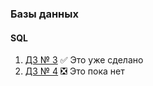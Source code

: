 ### Базы данных
#### SQL
1. [ДЗ № 3](https://github.com/OwnNightmare/sql_learning/tree/master/Third%20Task) :white_check_mark: Это уже сделано       
2. [ДЗ № 4](https://github.com/OwnNightmare/sql_learning/tree/master/FourthTask) 
:negative_squared_cross_mark: Это пока нет        

